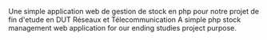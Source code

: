 Une simple application web de gestion de stock en php pour notre projet de fin d'etude en DUT Réseaux et Télecommunication 
A simple php stock management web application for our ending studies project purpose.

